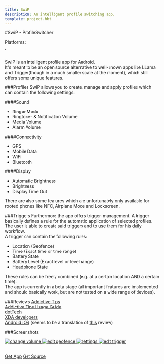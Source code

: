 ```yaml
---
title: SwiP
description: An intelligent profile switching app.
template: project.hbt
---
```


#SwiP - ProfileSwitcher
<div id="platforms">Platforms:  <i class="fa fa-android fa-lg"></i></div>
<div id="cover">
    <a href="/images/projects/screens/swip/header/swip_main.png" title="Main activity">
        <img data-interchange="[/images/projects/screens/swip/header/swip_main_small.png, (default)], [/images/projects/screens/swip/header/swip_main_large.png, (large)]"/>
    </a>
    <a href="/images/projects/screens/swip/header/swip_profile_edit.png" title="Editing a profile">
        <img data-interchange="[/images/projects/screens/swip//header/swip_profile_edit_small.png, (default)], [/images/projects/screens/swip/header/swip_profile_edit_large.png, (large)]"/>
    </a>
</div>  

<br/>

SwiP is an intelligent profile app for Android.  
It's meant to be an open source alternative to well-known apps like LLama and Trigger(though in a much smaller scale at the moment), which still offers some unique features.  

###Profiles
SwiP allows you to create, manage and apply profiles which can contain the following settings:  

####Sound
- Ringer Mode
- Ringtone- & Notification Volume
- Media Volume
- Alarm Volume  

####Connectivity
- GPS
- Mobile Data
- WiFi
- Bluetooth

####Display
- Automatic Brightness
- Brightness
- Display Time Out  

There are also some features which are unfortunately only available for rooted phones like NFC, Airplane Mode and Lockscreen.  

###Triggers
Furthermore the app offers trigger-management. A trigger basically defines a rule for the automatic application of selected profiles.  
The user is able to create said triggers and to use them for his daily workflow.  
A trigger can contain the following rules:

- Location (Geofence)
- Time (Exact time or time range)
- Battery State
- Battery Level (Exact level or level range)
- Headphone State

These rules can be freely combined (e.g. at a certain location AND a certain time).  
The app is currently in a beta stage (all important features are implemented and should basically work, but are not tested on a wide range of devices).  

###Reviews
<a href="http://www.addictivetips.com/android/swip-free-profile-switching-automation-app-for-android/" target="_blank">Addictive Tips</a>  
<a href="http://www.addictivetips.com/android/swip-is-a-profile-switcher-for-managing-sound-display-wifi/" target="_blank">Addictive Tips Usage Guide</a>  
<a href="http://dottech.org/149411/android-review-swip-app/" target="_blank">dotTech</a>  
<a href="http://www.xda-developers.com/android/want-an-open-source-alternative-to-tasker-try-swip/" target="_blank">XDA developers</a>  
<a href="http://www.androidios.com/how-to-set-smart-phone-profiles-quickly-and-easily-swipe-profileswitcher/" target="_blank">Android iOS</a> (seems to be a translation of <a href="http://www.svetandroida.cz/swip-profileswitcher-chytre-profily-telefon-rychle-jednoduse-201403" target="_blank">this</a> review)

###Screenshots
<div id="screens">
    <a href="/images/projects/screens/swip/gallery/swip_change_volume.png" title="Changing the media volume">
        <img src="/images/projects/screens/swip/gallery/swip_change_volume_thumb.png" alt="change volume"/>
    </a>
    <a href="/images/projects/screens/swip/gallery/swip_edit_geofence.png" title="Editing a geofence">
        <img src="/images/projects/screens/swip/gallery/swip_edit_geofence_thumb.png" alt="edit geofence"/>
    </a>
    <a href="/images/projects/screens/swip/gallery/swip_settings.png" title="Settings">
        <img src="/images/projects/screens/swip/gallery/swip_settings_thumb.png" alt="settings"/>
    </a>
    <a href="/images/projects/screens/swip/gallery/swip_trigger_edit.png" title="Editing a trigger">
        <img src="/images/projects/screens/swip/gallery/swip_trigger_edit_thumb.png" alt="edit trigger"/>
    </a>
</div>  

<br/>

<a href="https://play.google.com/store/apps/details?id=at.fhhgb.mc.swip" class="warning hollow button">Get App</a>
<a href="https://bitbucket.org/fschrofner/swip" class="warning hollow button">Get Source</a>